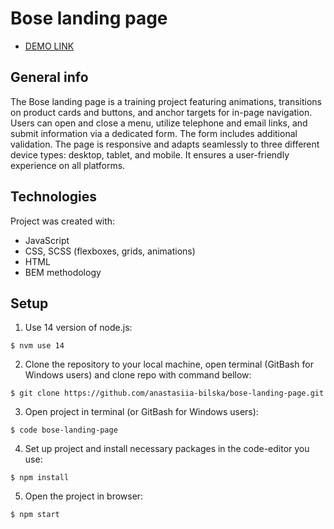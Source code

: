 # Bose landing page 

- [DEMO LINK](https://artyomwhite.github.io/BOSE-landing/)

## General info
The Bose landing page is a training project featuring animations, transitions on product cards and buttons, and anchor targets for in-page navigation. Users can open and close a menu, utilize telephone and email links, and submit information via a dedicated form. The form includes additional validation. The page is responsive and adapts seamlessly to three different device types: desktop, tablet, and mobile. It ensures a user-friendly experience on all platforms.

## Technologies
Project was created with:
* JavaScript
* CSS, SCSS (flexboxes, grids, animations)
* HTML
* BEM methodology

## Setup
1. Use 14 version of node.js:
```
$ nvm use 14
```

2. Clone the repository to your local machine, open terminal (GitBash for Windows users) and clone repo with command bellow:
```
$ git clone https://github.com/anastasiia-bilska/bose-landing-page.git
```

3. Open project in terminal (or GitBash for Windows users):
```
$ code bose-landing-page
```

4. Set up project and install necessary packages in the code-editor you use:
```
$ npm install
```

5. Open the project in browser:
```
$ npm start
```
